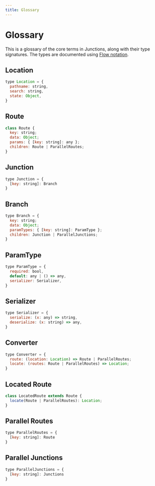 ```yaml
---
title: Glossary
---
```

# Glossary

This is a glossary of the core terms in Junctions, along with their type signatures. The types are documented using [Flow notation](http://flowtype.org/docs/quick-reference.html).

## Location

```js
type Location = {
  pathname: string,
  search: string,
  state: Object,
}
```

## Route

```js
class Route {
  key: string;
  data: Object;
  params: { [key: string]: any };
  children: Route | ParallelRoutes;
}
```

## Junction

```js
type Junction = {
  [key: string]: Branch
}
```

## Branch

```js
type Branch = {
  key: string;
  data: Object;
  paramTypes: { [key: string]: ParamType };
  children: Junction | ParallelJunctions;
}
```

## ParamType

```js
type ParamType = {
  required: bool,
  default: any | () => any,
  serializer: Serializer,
}
```

## Serializer

```js
type Serializer = {
  serialize: (x: any) => string,
  deserialize: (x: string) => any,
}
```

## Converter

```js
type Converter = {
  route: (location: Location) => Route | ParallelRoutes;
  locate: (routes: Route | ParallelRoutes) => Location;
}
```

## Located Route

```js
class LocatedRoute extends Route {
  locate(Route | ParallelRoutes): Location;
}
```

## Parallel Routes

```js
type ParallelRoutes = {
  [key: string]: Route
}
```

## Parallel Junctions

```js
type ParallelJunctions = {
  [key: string]: Junctions
}
```


